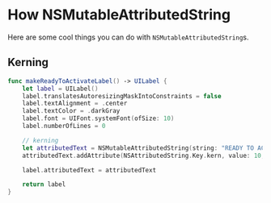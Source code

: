 # How NSMutableAttributedString

Here are some cool things you can do with `NSMutableAttributedString`s.

## Kerning

```swift
func makeReadyToActivateLabel() -> UILabel {
    let label = UILabel()
    label.translatesAutoresizingMaskIntoConstraints = false
    label.textAlignment = .center
    label.textColor = .darkGray
    label.font = UIFont.systemFont(ofSize: 10)
    label.numberOfLines = 0

    // kerning
    let attributedText = NSMutableAttributedString(string: "READY TO ACTIVATE")
    attributedText.addAttribute(NSAttributedString.Key.kern, value: 10, range: NSRange(location: 0, length: attributedText.length - 1))

    label.attributedText = attributedText

    return label
}
```